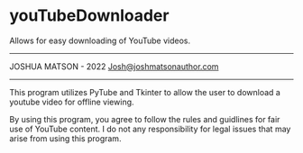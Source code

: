 # youTubeDownloader
Allows for easy downloading of YouTube videos.

*****************************
JOSHUA MATSON - 2022
Josh@joshmatsonauthor.com
*****************************


This program utilizes PyTube and Tkinter to allow the user to download a youtube video for offline viewing.

By using this program, you agree to follow the rules and guidlines for fair use of YouTube content. I do
not any responsibility for legal issues that may arise from using this program.
